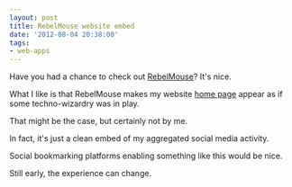 ```yaml
---
layout: post
title: RebelMouse website embed
date: '2012-08-04 20:38:00'
tags:
- web-apps
---
```


Have you had a chance to check out [RebelMouse](http://www.rebelmouse.com/)? It's nice.

What I like is that RebelMouse makes my website [home page](http://www.rahidelvi.ca/) appear as if some techno-wizardry was in play.

That might be the case, but certainly not by me.

In fact, it's just a clean embed of my aggregated social media activity.

Social bookmarking platforms enabling something like this would be nice.

Still early, the experience can change.
